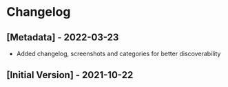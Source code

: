 # Changelog

## [Metadata] - 2022-03-23

- Added changelog, screenshots and categories for better discoverability

## [Initial Version] - 2021-10-22
